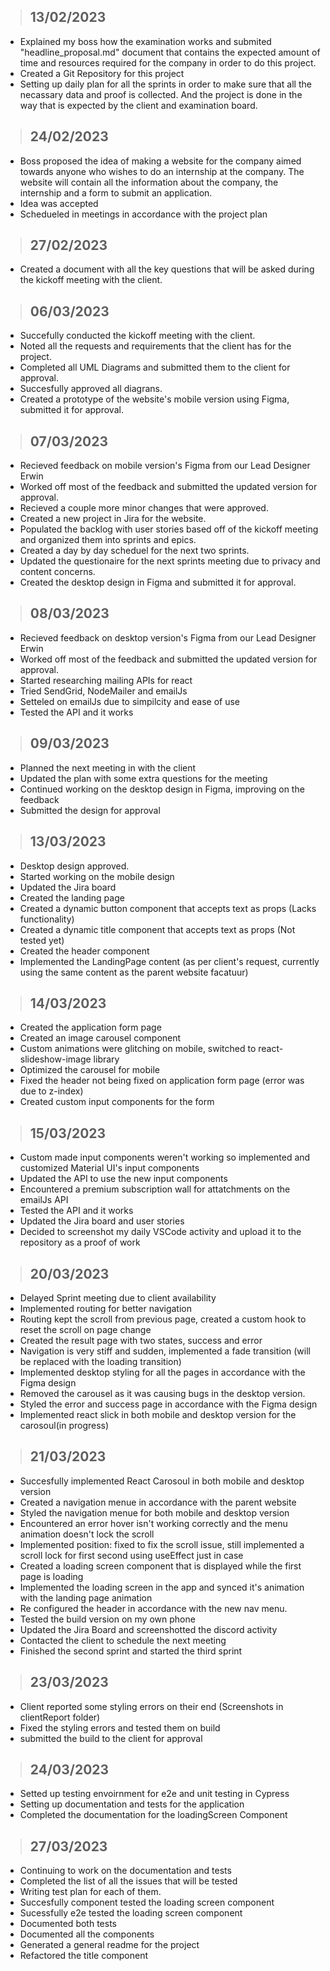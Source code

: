 > ## **13/02/2023**

- Explained my boss how the examination works and submited "headline_proposal.md" document that contains the expected amount
  of time and resources required for the company in order to do this project.
- Created a Git Repository for this project
- Setting up daily plan for all the sprints in order to make sure that all the necassary data and proof is collected. And the project is done in the way that is expected by the client and examination board.

> ## **24/02/2023**

- Boss proposed the idea of making a website for the company aimed towards anyone who wishes to do an internship at the company. The website will contain all the information about the company, the internship and a form to submit an application.
- Idea was accepted
- Schedueled in meetings in accordance with the project plan

> ## **27/02/2023**

- Created a document with all the key questions that will be asked during the kickoff meeting with the client.

> ## **06/03/2023**

- Succefully conducted the kickoff meeting with the client.
- Noted all the requests and requirements that the client has for the project.
- Completed all UML Diagrams and submitted them to the client for approval.
- Succesfully approved all diagrans.
- Created a prototype of the website's mobile version using Figma, submitted it for approval.

> ## **07/03/2023**

- Recieved feedback on mobile version's Figma from our Lead Designer Erwin
- Worked off most of the feedback and submitted the updated version for approval.
- Recieved a couple more minor changes that were approved.
- Created a new project in Jira for the website.
- Populated the backlog with user stories based off of the kickoff meeting and organized them into sprints and epics.
- Created a day by day scheduel for the next two sprints.
- Updated the questionaire for the next sprints meeting due to privacy and content concerns.
- Created the desktop design in Figma and submitted it for approval.

> ## **08/03/2023**

- Recieved feedback on desktop version's Figma from our Lead Designer Erwin
- Worked off most of the feedback and submitted the updated version for approval.
- Started researching mailing APIs for react
- Tried SendGrid, NodeMailer and emailJs
- Setteled on emailJs due to simpilcity and ease of use
- Tested the API and it works

> ## **09/03/2023**

- Planned the next meeting in with the client
- Updated the plan with some extra questions for the meeting
- Continued working on the desktop design in Figma, improving on the feedback
- Submitted the design for approval

> ## **13/03/2023**

- Desktop design approved.
- Started working on the mobile design
- Updated the Jira board
- Created the landing page
- Created a dynamic button component that accepts text as props (Lacks functionality)
- Created a dynamic title component that accepts text as props (Not tested yet)
- Created the header component
- Implemented the LandingPage content (as per client's request, currently using the same content as the parent website facatuur)

> ## **14/03/2023**

- Created the application form page
- Created an image carousel component
- Custom animations were glitching on mobile, switched to react-slideshow-image library
- Optimized the carousel for mobile
- Fixed the header not being fixed on application form page (error was due to z-index)
- Created custom input components for the form

> ## **15/03/2023**

- Custom made input components weren't working so implemented and customized Material UI's input components
- Updated the API to use the new input components
- Encountered a premium subscription wall for attatchments on the emailJs API
- Tested the API and it works
- Updated the Jira board and user stories
- Decided to screenshot my daily VSCode activity and upload it to the repository as a proof of work

> ## **20/03/2023**

- Delayed Sprint meeting due to client availability
- Implemented routing for better navigation
- Routing kept the scroll from previous page,
  created a custom hook to reset the scroll on page change
- Created the result page with two states, success and error
- Navigation is very stiff and sudden, implemented a fade transition (will be replaced with the loading transition)
- Implemented desktop styling for all the pages in accordance with the Figma design
- Removed the carousel as it was causing bugs in the desktop version.
- Styled the error and success page in accordance with the Figma design
- Implemented react slick in both mobile and desktop version for the carosoul(in progress)

> ## **21/03/2023**

- Succesfully implemented React Carosoul in both mobile and desktop version
- Created a navigation menue in accordance with the parent website
- Styled the navigation menue for both mobile and desktop version
- Encountered an error hover isn't working correctly and the menu animation doesn't lock the scroll
- Implemented position: fixed to fix the scroll issue, still implemented a scroll lock for first second using useEffect just in case
- Created a loading screen component that is displayed while the first page is loading
- Implemented the loading screen in the app and synced it's animation with the landing page animation
- Re configured the header in accordance with the new nav menu.
- Tested the build version on my own phone
- Updated the Jira Board and screenshotted the discord activity
- Contacted the client to schedule the next meeting
- Finished the second sprint and started the third sprint

> ## **23/03/2023**

- Client reported some styling errors on their end (Screenshots in clientReport folder)
- Fixed the styling errors and tested them on build
- submitted the build to the client for approval

> ## **24/03/2023**

- Setted up testing envoirnment for e2e and unit testing in Cypress
- Setting up documentation and tests for the application
- Completed the documentation for the loadingScreen Component

> ## **27/03/2023**

- Continuing to work on the documentation and tests
- Completed the list of all the issues that will be tested
- Writing test plan for each of them.
- Succesfully component tested the loading screen component
- Sucessfully e2e tested the loading screen component
- Documented both tests
- Documented all the components
- Generated a general readme for the project
- Refactored the title component
